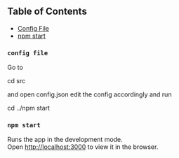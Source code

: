 
## Table of Contents

  - [Config File](#config-file)
  - [npm start](#npm-start)


### `config file`

Go to 

cd src


and open config.json
edit the config accordingly and run 

cd ../npm start


### `npm start`

Runs the app in the development mode.<br>
Open [http://localhost:3000](http://localhost:3000) to view it in the browser.
